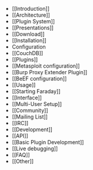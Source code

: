 * [[Introduction]]
* [[Architecture]]
* [[Plugin System]]
* [[Presentations]]
* [[Download]]
* [[Installation]]
* Configuration
 * [[CouchDB]]
 * [[Plugins]]
  * [[Metasploit configuration]]
  * [[Burp Proxy Extender Plugin]]
  * [[BeEF configuration]]
* [[Usage]]
 * [[Starting Faraday]]
 * [[Interface]]
 * [[Multi-User Setup]]
* [[Community]]
 * [[Mailing List]]
 * [[IRC]]
* [[Development]]
 * [[API]]
 * [[Basic Plugin Development]]
 * [[Live debugging]]
* [[FAQ]]
* [[Other]]